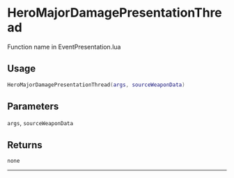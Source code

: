 # HeroMajorDamagePresentationThread
Function name in EventPresentation.lua
## Usage
```lua
HeroMajorDamagePresentationThread(args, sourceWeaponData)
```
## Parameters
`args`, `sourceWeaponData`
## Returns
`none`

---